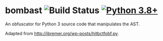 # bombast ![Build Status](https://github.com/brianhou/bombast/workflows/tests/badge.svg) [![Python 3.8+](https://img.shields.io/badge/python-3.8+-blue.svg)](https://www.python.org/downloads/release/python-380/)

An obfuscator for Python 3 source code that manipulates the AST.

Adapted from http://jbremer.org/wp-posts/hitbctfobf.py.
